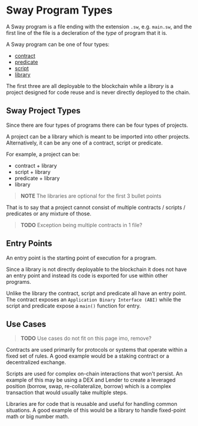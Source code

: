 # Sway Program Types

A Sway program is a file ending with the extension `.sw`, e.g. `main.sw`, and the first line of the file is a decleration of the _type_ of program that it is.

A Sway program can be one of four types: 

- [contract](contract.md)
- [predicate](predicate.md)
- [script](script.md)
- [library](library.md)

The first three are all deployable to the blockchain while a _library_ is a project designed for code reuse and is never directly deployed to the chain.

## Sway Project Types

Since there are four types of programs there can be four types of projects.

A project can be a library which is meant to be imported into other projects. Alternatively, it can be any one of a contract, script or predicate. 

For example, a project can be:

- contract + library
- script + library
- predicate + library
- library

> **NOTE** The libraries are optional for the first 3 bullet points

That is to say that a project cannot consist of multiple contracts / scripts / predicates or any mixture of those.

> **TODO** Exception being multiple contracts in 1 file?

## Entry Points

An entry point is the starting point of execution for a program.

Since a library is not directly deployable to the blockchain it does not have an entry point and instead its code is exported for use within other programs.

Unlike the library the contract, script and predicate all have an entry point. The contract exposes an `Application Binary Interface (ABI)` while the script and predicate expose a `main()` function for entry.

## Use Cases

> **TODO** Use cases do not fit on this page imo, remove?

Contracts are used primarily for protocols or systems that operate within a fixed set of rules. A good example would be a staking contract or a decentralized exchange.

Scripts are used for complex on-chain interactions that won't persist. An example of this may be using a DEX and Lender to create a leveraged position (borrow, swap, re-collateralize, borrow) which is a complex transaction that would usually take multiple steps.

Libraries are for code that is reusable and useful for handling common situations. A good example of this would be a library to handle fixed-point math or big number math.
